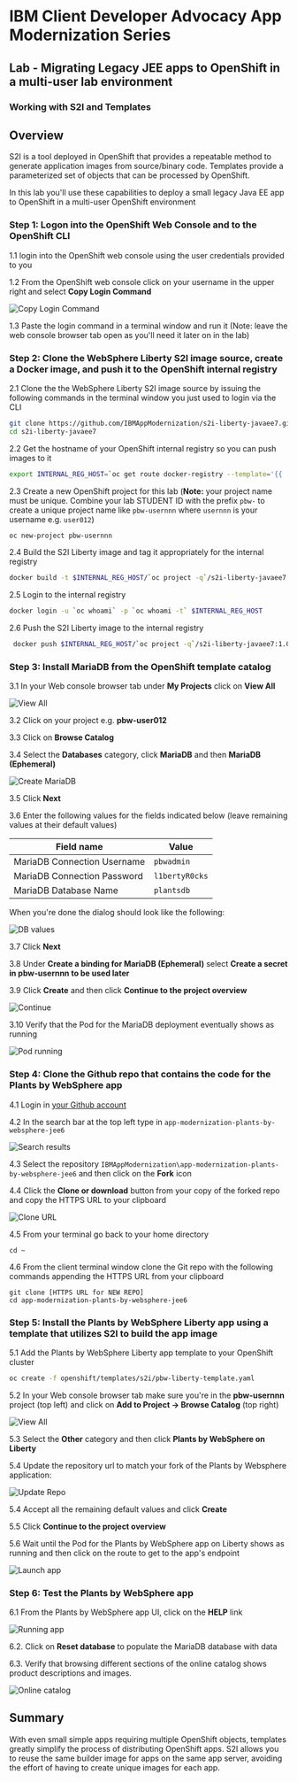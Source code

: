 # IBM Client Developer Advocacy App Modernization Series

## Lab - Migrating Legacy JEE apps to OpenShift in a multi-user lab environment

### Working with S2I and Templates

## Overview

S2I is a tool deployed in OpenShift that provides a repeatable method to generate application images from source/binary code. Templates provide a parameterized set of objects that can be processed by OpenShift.

In this lab you'll use these capabilities to deploy a small legacy Java EE app to OpenShift in a multi-user OpenShift environment

### Step 1: Logon into the OpenShift Web Console and to the OpenShift CLI

1.1 login into the OpenShift web console using the user credentials provided to you

1.2 From the OpenShift web console click on your username in the upper right and select **Copy Login Command**

   ![Copy Login Command](images/ss3.png)

1.3 Paste the login command in a terminal window and run it (Note: leave the web console browser tab open as you'll need it later on in the lab)

### Step 2: Clone the WebSphere Liberty S2I image source, create a Docker image,  and push it to the OpenShift internal registry

2.1 Clone the  the WebSphere Liberty S2I image source by issuing the following commands in the terminal window you just used to login via the CLI

   ```bash
   git clone https://github.com/IBMAppModernization/s2i-liberty-javaee7.git
   cd s2i-liberty-javaee7
   ```

2.2 Get the hostname of your OpenShift internal registry so you can push images to it

   ```bash
   export INTERNAL_REG_HOST=`oc get route docker-registry --template='{{ .spec.host }}' -n default`
   ```

2.3 Create a new OpenShift project for this lab (**Note:** your project name must be unique. Combine your lab STUDENT ID with the prefix `pbw-` to create a unique project name like `pbw-usernnn` where `usernnn` is your username e.g. `user012`)

   ```bash
   oc new-project pbw-usernnn
   ```

2.4 Build the S2I Liberty image and tag it appropriately for the internal registry

   ```bash
   docker build -t $INTERNAL_REG_HOST/`oc project -q`/s2i-liberty-javaee7:1.0 .
   ```

2.5 Login to the internal registry

   ```bash
   docker login -u `oc whoami` -p `oc whoami -t` $INTERNAL_REG_HOST
   ```

2.6 Push the S2I Liberty image to the internal registry

   ```bash
    docker push $INTERNAL_REG_HOST/`oc project -q`/s2i-liberty-javaee7:1.0
   ```

### Step 3: Install MariaDB from the OpenShift template catalog

3.1 In your Web console browser tab under **My Projects** click on **View All**

   ![View All](images/ss4.png)

3.2 Click on your project e.g. **pbw-user012**

3.3 Click on **Browse Catalog**

3.4 Select the **Databases** category, click **MariaDB** and then **MariaDB (Ephemeral)**

   ![Create MariaDB](images/ss5.png)

3.5 Click **Next**

3.6 Enter the following values for the fields indicated below (leave remaining values at their default values)

| Field name | Value |
| ---------- | ----- |
| MariaDB Connection Username | `pbwadmin` |
| MariaDB Connection Password | `l1bertyR0cks` |
| MariaDB Database Name | `plantsdb`|

  When you're done the dialog should look like the following:

   ![DB values](images/ss5.5.png)

3.7 Click **Next**

3.8 Under **Create a binding for MariaDB (Ephemeral)** select **Create a secret in pbw-usernnn to be used later**

3.9 Click **Create** and then click **Continue to the project overview**

   ![Continue](images/ss6.png)

3.10 Verify that the Pod for the MariaDB deployment eventually shows as running

   ![Pod running](images/ss7.png)

### Step 4: Clone the Github repo that contains the code for the Plants by WebSphere app

4.1  Login in [your Github account](https://github.com)

4.2  In the search bar at the top left type in `app-modernization-plants-by-websphere-jee6`

  ![Search results](images/ss0.png)

4.3  Select the repository `IBMAppModernization\app-modernization-plants-by-websphere-jee6` and then click on the **Fork** icon

4.4  Click the **Clone or download** button from your copy of the forked repo and copy the HTTPS URL to your clipboard

  ![Clone URL](images/ss00.png)

4.5 From your terminal go back to your home directory

   ```text
   cd ~
   ```

4.6  From the client terminal window clone the Git repo  with  the following commands  appending the HTTPS URL from your clipboard

   ```text
   git clone [HTTPS URL for NEW REPO]
   cd app-modernization-plants-by-websphere-jee6
   ```

### Step 5: Install the Plants by WebSphere Liberty app using a template that utilizes S2I to build the app image   

5.1 Add the Plants by WebSphere Liberty app template to your OpenShift cluster

   ```bash
   oc create -f openshift/templates/s2i/pbw-liberty-template.yaml
   ```

5.2 In your Web console browser tab make sure you're in the **pbw-usernnn** project (top left) and click on **Add to Project -> Browse Catalog** (top right)

   ![View All](images/ss8.png)

5.3 Select the **Other** category and then click **Plants by WebSphere on Liberty**

5.4 Update the repository url to match your fork of the Plants by Websphere application:

   ![Update Repo](images/ss8.5.png)

5.4 Accept all the remaining default values and click **Create**

5.5 Click  **Continue to the project overview**

5.6 Wait until the Pod for the Plants by WebSphere app on Liberty shows as running and then click on the route to get to the app's endpoint

   ![Launch app](images/ss9.png)

### Step 6: Test the Plants by WebSphere app

6.1 From the Plants by WebSphere app UI, click on the **HELP** link

   ![Running app](images/ss10.png)

6.2. Click on **Reset database** to populate the MariaDB database with data

6.3. Verify that browsing different sections of the online catalog shows product descriptions and images.

   ![Online catalog](images/ss11.png)

## Summary

With even small simple apps requiring multiple OpenShift objects, templates greatly simplify the process of distributing OpenShift apps. S2I allows you to reuse the same builder image for apps on the same app server, avoiding the effort of having to create unique images for each app.
